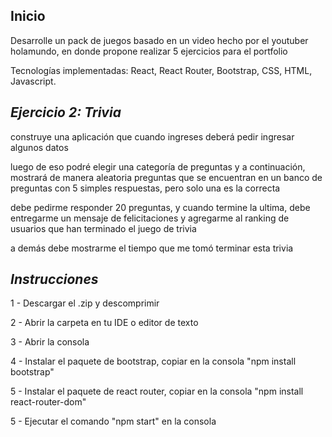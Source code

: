 ## Inicio

Desarrolle un pack de juegos basado en un video hecho por el youtuber holamundo, en donde propone realizar 5 ejercicios para el portfolio

Tecnologías implementadas: React, React Router, Bootstrap, CSS, HTML, Javascript.

## *Ejercicio 2: Trivia*

construye una aplicación que cuando ingreses deberá pedir ingresar algunos datos

luego de eso podré elegir una categoría de preguntas y a continuación, mostrará de manera aleatoria preguntas que se encuentran en un banco de preguntas con 5 simples respuestas, pero solo una es la correcta

debe pedirme responder 20 preguntas, y cuando termine la ultima, debe entregarme un mensaje de felicitaciones y agregarme al ranking de usuarios que han terminado el juego de trivia

a demás debe mostrarme el tiempo que me tomó terminar esta trivia

## *Instrucciones*

1 - Descargar el .zip y descomprimir

2 - Abrir la carpeta en tu IDE o editor de texto

3 - Abrir la consola

4 - Instalar el paquete de bootstrap, copiar en la consola "npm install bootstrap"

5 - Instalar el paquete de react router, copiar en la consola "npm install react-router-dom"

5 - Ejecutar el comando "npm start" en la consola
